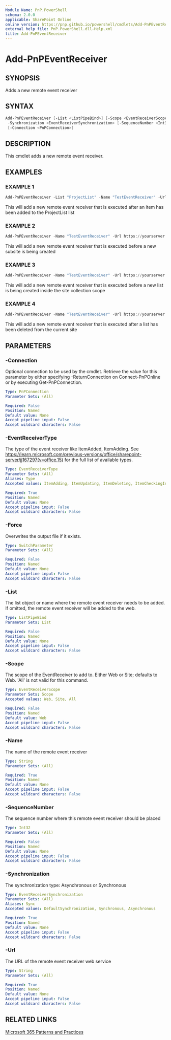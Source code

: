 ```yaml
---
Module Name: PnP.PowerShell
schema: 2.0.0
applicable: SharePoint Online
online version: https://pnp.github.io/powershell/cmdlets/Add-PnPEventReceiver.html
external help file: PnP.PowerShell.dll-Help.xml
title: Add-PnPEventReceiver
---
```

  
# Add-PnPEventReceiver

## SYNOPSIS
Adds a new remote event receiver

## SYNTAX

```powershell
Add-PnPEventReceiver [-List <ListPipeBind>] [-Scope <EventReceiverScope>] -Name <String> -Url <String> -EventReceiverType <EventReceiverType>
 -Synchronization <EventReceiverSynchronization> [-SequenceNumber <Int32>] [-Force] 
 [-Connection <PnPConnection>] 
```

## DESCRIPTION
This cmdlet adds a new remote event receiver.

## EXAMPLES

### EXAMPLE 1
```powershell
Add-PnPEventReceiver -List "ProjectList" -Name "TestEventReceiver" -Url https://yourserver.azurewebsites.net/eventreceiver.svc -EventReceiverType ItemAdded -Synchronization Asynchronous
```

This will add a new remote event receiver that is executed after an item has been added to the ProjectList list

### EXAMPLE 2
```powershell
Add-PnPEventReceiver -Name "TestEventReceiver" -Url https://yourserver.azurewebsites.net/eventreceiver.svc -EventReceiverType WebAdding -Synchronization Synchronous
```

This will add a new remote event receiver that is executed before a new subsite is being created

### EXAMPLE 3
```powershell
Add-PnPEventReceiver -Name "TestEventReceiver" -Url https://yourserver.azurewebsites.net/eventreceiver.svc -EventReceiverType ListAdding -Synchronization Synchronous -Scope Site
```

This will add a new remote event receiver that is executed before a new list is being created inside the site collection scope

### EXAMPLE 4
```powershell
Add-PnPEventReceiver -Name "TestEventReceiver" -Url https://yourserver.azurewebsites.net/eventreceiver.svc -EventReceiverType ListDeleted -Synchronization Asynchronous -Scope Web
```

This will add a new remote event receiver that is executed after a list has been deleted from the current site

## PARAMETERS

### -Connection
Optional connection to be used by the cmdlet. Retrieve the value for this parameter by either specifying -ReturnConnection on Connect-PnPOnline or by executing Get-PnPConnection.

```yaml
Type: PnPConnection
Parameter Sets: (All)

Required: False
Position: Named
Default value: None
Accept pipeline input: False
Accept wildcard characters: False
```

### -EventReceiverType
The type of the event receiver like ItemAdded, ItemAdding. See https://learn.microsoft.com/previous-versions/office/sharepoint-server/jj167297(v=office.15) for the full list of available types.

```yaml
Type: EventReceiverType
Parameter Sets: (All)
Aliases: Type
Accepted values: ItemAdding, ItemUpdating, ItemDeleting, ItemCheckingIn, ItemCheckingOut, ItemUncheckingOut, ItemAttachmentAdding, ItemAttachmentDeleting, ItemFileMoving, ItemVersionDeleting, FieldAdding, FieldUpdating, FieldDeleting, ListAdding, ListDeleting, SiteDeleting, WebDeleting, WebMoving, WebAdding, SiteMovingFromGeoLocation, GroupAdding, GroupUpdating, GroupDeleting, GroupUserAdding, GroupUserDeleting, RoleDefinitionAdding, RoleDefinitionUpdating, RoleDefinitionDeleting, RoleAssignmentAdding, RoleAssignmentDeleting, InheritanceBreaking, InheritanceResetting, WorkflowStarting, ItemAdded, ItemUpdated, ItemDeleted, ItemCheckedIn, ItemCheckedOut, ItemUncheckedOut, ItemAttachmentAdded, ItemAttachmentDeleted, ItemFileMoved, ItemFileConverted, ItemVersionDeleted, FieldAdded, FieldUpdated, FieldDeleted, ListAdded, ListDeleted, SiteDeleted, WebDeleted, WebMoved, WebProvisioned, WebRestored, GroupAdded, GroupUpdated, GroupDeleted, GroupUserAdded, GroupUserDeleted, RoleDefinitionAdded, RoleDefinitionUpdated, RoleDefinitionDeleted, RoleAssignmentAdded, RoleAssignmentDeleted, InheritanceBroken, InheritanceReset, WorkflowStarted, WorkflowPostponed, WorkflowCompleted, EntityInstanceAdded, EntityInstanceUpdated, EntityInstanceDeleted, AppInstalled, AppUpgraded, AppUninstalling, EmailReceived, ContextEvent, InvalidReceiver

Required: True
Position: Named
Default value: None
Accept pipeline input: False
Accept wildcard characters: False
```

### -Force
Overwrites the output file if it exists.

```yaml
Type: SwitchParameter
Parameter Sets: (All)

Required: False
Position: Named
Default value: None
Accept pipeline input: False
Accept wildcard characters: False
```

### -List
The list object or name where the remote event receiver needs to be added. If omitted, the remote event receiver will be added to the web.

```yaml
Type: ListPipeBind
Parameter Sets: List

Required: False
Position: Named
Default value: None
Accept pipeline input: False
Accept wildcard characters: False
```

### -Scope
The scope of the EventReceiver to add to. Either Web or Site; defaults to Web. 'All' is not valid for this command.

```yaml
Type: EventReceiverScope
Parameter Sets: Scope
Accepted values: Web, Site, All

Required: False
Position: Named
Default value: Web
Accept pipeline input: False
Accept wildcard characters: False
```

### -Name
The name of the remote event receiver

```yaml
Type: String
Parameter Sets: (All)

Required: True
Position: Named
Default value: None
Accept pipeline input: False
Accept wildcard characters: False
```

### -SequenceNumber
The sequence number where this remote event receiver should be placed

```yaml
Type: Int32
Parameter Sets: (All)

Required: False
Position: Named
Default value: None
Accept pipeline input: False
Accept wildcard characters: False
```

### -Synchronization
The synchronization type: Asynchronous or Synchronous

```yaml
Type: EventReceiverSynchronization
Parameter Sets: (All)
Aliases: Sync
Accepted values: DefaultSynchronization, Synchronous, Asynchronous

Required: True
Position: Named
Default value: None
Accept pipeline input: False
Accept wildcard characters: False
```

### -Url
The URL of the remote event receiver web service

```yaml
Type: String
Parameter Sets: (All)

Required: True
Position: Named
Default value: None
Accept pipeline input: False
Accept wildcard characters: False
```

## RELATED LINKS

[Microsoft 365 Patterns and Practices](https://aka.ms/m365pnp)
